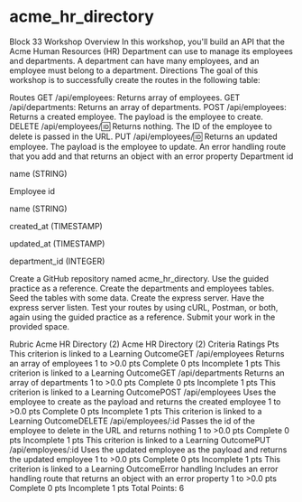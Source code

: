 # acme_hr_directory
Block 33 Workshop
Overview
In this workshop, you'll build an API that the Acme Human Resources (HR) Department can use to manage its employees and departments. A department can have many employees, and an employee must belong to a department.
Directions
The goal of this workshop is to successfully create the routes in the following table:

Routes
GET /api/employees: Returns array of employees.
GET /api/departments: Returns an array of departments.
POST /api/employees: Returns a created employee. The payload is the employee to create.
DELETE /api/employees/:id: Returns nothing. The ID of the employee to delete is passed in the URL.
PUT /api/employees/:id: Returns an updated employee. The payload is the employee to update.
An error handling route that you add and that returns an object with an error property
  Department
  id

  name (STRING)

  Employee
  id

  name (STRING)

  created_at (TIMESTAMP)

  updated_at (TIMESTAMP)

  department_id (INTEGER)

 

Create a GitHub repository named acme_hr_directory. Use the guided practice as a reference.
Create the departments and employees tables. 
Seed the tables with some data. 
Create the express server.
Have the express server listen. 
Test your routes by using cURL, Postman, or both, again using the guided practice as a reference.
Submit your work in the provided space.
 

Rubric
Acme HR Directory (2)
Acme HR Directory (2)
Criteria	Ratings	Pts
This criterion is linked to a Learning OutcomeGET /api/employees
Returns an array of employees
1 to >0.0 pts
Complete
0 pts
Incomplete
1 pts
This criterion is linked to a Learning OutcomeGET /api/departments
Returns an array of departments
1 to >0.0 pts
Complete
0 pts
Incomplete
1 pts
This criterion is linked to a Learning OutcomePOST /api/employees
Uses the employee to create as the payload and returns the created employee
1 to >0.0 pts
Complete
0 pts
Incomplete
1 pts
This criterion is linked to a Learning OutcomeDELETE /api/employees/:id
Passes the id of the employee to delete in the URL and returns nothing
1 to >0.0 pts
Complete
0 pts
Incomplete
1 pts
This criterion is linked to a Learning OutcomePUT /api/employees/:id
Uses the updated employee as the payload and returns the updated employee
1 to >0.0 pts
Complete
0 pts
Incomplete
1 pts
This criterion is linked to a Learning OutcomeError handling
Includes an error handling route that returns an object with an error property
1 to >0.0 pts
Complete
0 pts
Incomplete
1 pts
Total Points: 6

